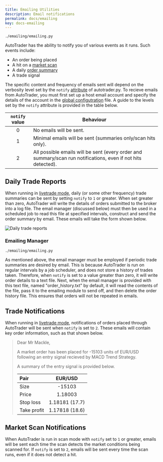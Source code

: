 ```yaml
---
title: Emailing Utilities
description: Email notifications
permalink: docs/emailing
key: docs-emailing
---
```


`./emailing/emailing.py`

AutoTrader has the ability to notify you of various events as it runs. Such events include:
- An order being placed
- A hit on a [market scan](autotrader#market-scan-notifications)
- A daily [order summary](autotrader#order-summary)
- A trade signal

The specific content and frequency of emails sent will depend on the verbosity level set by the `notify` 
[attribute](autotrader#autotrader-attributes) of autotrader.py. To recieve emails from AutoTrader, you must first set up 
a host email account and specify the details of the account in the [global configutration](configuration#global-config) file.
A guide to the levels set by the `notify` attribute is provided in the table below.


|  `notify` value | Behaviour                                                   |
| :-------------: | ----------------------------------------------------------- |
|        0        | No emails will be sent.                                     |
|        1        | Minimal emails will be sent (summaries only/scan hits only).|
|        2        | All possible emails will be sent (every order and summary/scan run notifications, even if not hits detected). |




## Daily Trade Reports
When running in [livetrade mode](autotrader#livetrade-mode), daily (or some other frequency) trade summaries can be sent by setting
`notify` to `1` or greater. When set greater than zero, AutoTrader will write the details of orders submitted to the broker into a 
log file. The email manager (discussed below) must then be used in a scheduled job to read this file at specified intervals, construct 
and send the order summary by email. These emails will take the form shown below.

![Daily trade reports](/AutoTrader/assets/images/order-summary.jpg "Daily trade reports")


### Emailing Manager
`./emailing/emailing.py`

As mentioned above, the email manager must be employed if periodic trade summaries are desired by email. This is because AutoTrader is 
run on regular intervals by a job scheduler, and does not store a history of trades taken. Therefore, when `notify` is set to a value
greater than zero, it will write order details to a text file. Next, when the email manager is provided with this text file, 
named "order_history.txt" by default, it will read the contents of the file, pass it to the emailing module to send off, and then delete 
the order history file. This ensures that orders will not be repeated in emails.


## Trade Notifications
When running in [livetrade mode](autotrader#livetrade-mode), notifications of orders placed through AutoTrader will be sent 
when `notify` is set to `2`. These emails will contain key order information, such as that shown below.

> Dear Mr Mackle,
>
> A market order has been placed for -15103 units of EUR/USD following an entry signal recieved 
> by MACD Trend Strategy.
>
> A summary of the entry signal is provided below.
>
> | Pair        | EUR/USD        |
> | :---------- |:-------------: |
> | Size        | -15103         |
> | Price       | 1.18003        |
> | Stop loss   | 1.18181 (17.7) |
> | Take profit | 1.17818 (18.6) |



## Market Scan Notifications
When AutoTrader is run in scan mode with `notify` set to `1` or greater, emails will be sent each time the scan detects the market 
conditions being scanned for. If `notify` is set to `2`, emails will be sent every time the scan runs, even if it does not detect a hit.



















